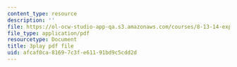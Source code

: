 ```yaml
---
content_type: resource
description: ''
file: https://ol-ocw-studio-app-qa.s3.amazonaws.com/courses/8-13-14-experimental-physics-i-ii-junior-lab-fall-2016-spring-2017/afcaf0ca81697c3fe61191bd9c5cdd2d_YcuKaphreT0.pdf
file_type: application/pdf
resourcetype: Document
title: 3play pdf file
uid: afcaf0ca-8169-7c3f-e611-91bd9c5cdd2d
---
```

